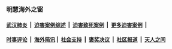 
### 明慧海外之窗

####  [武汉肺炎](indexes/365.md?t=06070300) &nbsp;|&nbsp;  [迫害案例综述](indexes/328.md?t=06070300) &nbsp;|&nbsp; [迫害致死案例](indexes/277.md?t=06070300)  &nbsp;|&nbsp; [更多迫害案例](indexes/81.md?t=06070300)  &nbsp;|&nbsp; 
####  [时事评论](indexes/19.md?t=06070300) &nbsp;|&nbsp; [海外简讯](indexes/245.md?t=06070300)&nbsp;|&nbsp;  [社会支持](indexes/140.md?t=06070300) &nbsp;|&nbsp; [褒奖决议](indexes/282.md?t=06070300) &nbsp;|&nbsp; [社区报道](indexes/91.md?t=06070300)  &nbsp;|&nbsp; [天人之间](indexes/78.md?t=06070300) 


